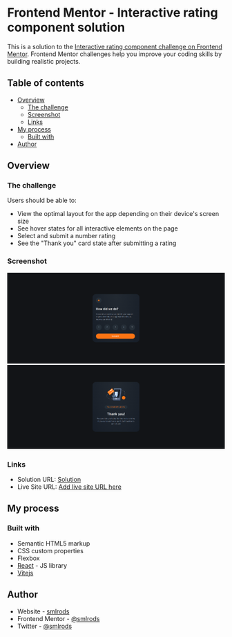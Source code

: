 # Frontend Mentor - Interactive rating component solution

This is a solution to the [Interactive rating component challenge on Frontend Mentor](https://www.frontendmentor.io/challenges/interactive-rating-component-koxpeBUmI). Frontend Mentor challenges help you improve your coding skills by building realistic projects. 

## Table of contents

- [Overview](#overview)
  - [The challenge](#the-challenge)
  - [Screenshot](#screenshot)
  - [Links](#links)
- [My process](#my-process)
  - [Built with](#built-with)
- [Author](#author)

## Overview

### The challenge

Users should be able to:

- View the optimal layout for the app depending on their device's screen size
- See hover states for all interactive elements on the page
- Select and submit a number rating
- See the "Thank you" card state after submitting a rating

### Screenshot

![](./screenshot1.png)
![](./screenshot2.png)

### Links

- Solution URL: [Solution](https://github.com/smlrods/interactive-rating-component)
- Live Site URL: [Add live site URL here](https://smlrods.github.io/interactive-rating-component)

## My process

### Built with

- Semantic HTML5 markup
- CSS custom properties
- Flexbox
- [React](https://reactjs.org/) - JS library
- [Vitejs](https://vitejs.dev/)

## Author

- Website - [smlrods](smlrods.me)
- Frontend Mentor - [@smlrods](https://www.frontendmentor.io/profile/smlrods)
- Twitter - [@smlrods](https://www.twitter.com/smlrods)
